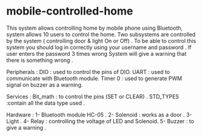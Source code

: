 # mobile-controlled-home
This system allows controlling home by mobile phone using Bluetooth, system allows 10 users to control the home.
Two subsystems are controlled by the system ( controlling door & light On or Off) . To be able to control this system you should log in correctly using your username and password . If user enters the password 3 times wrong System will give a warning that there is  something wrong . 

Peripherals :
DIO : used to control the pins of DIO.
UART : used to communicate with Bluetooth module.
Timer 0 : used to generate PWM signal on buzzer as a warning.

Services :
Bit_math : to control the pins (SET or CLEAR) .
STD_TYPES :contain all the data type used .

Hardware :
1- Bluetooth module HC-05 .
2- Solenoid : works as a door .
3- Light .
4- Relay : controlling the voltage of LED and Solenoid.
5- Buzzer : to give a warning .
